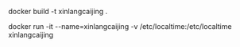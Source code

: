 docker build -t xinlangcaijing .

docker run -it --name=xinlangcaijing -v /etc/localtime:/etc/localtime xinlangcaijing
